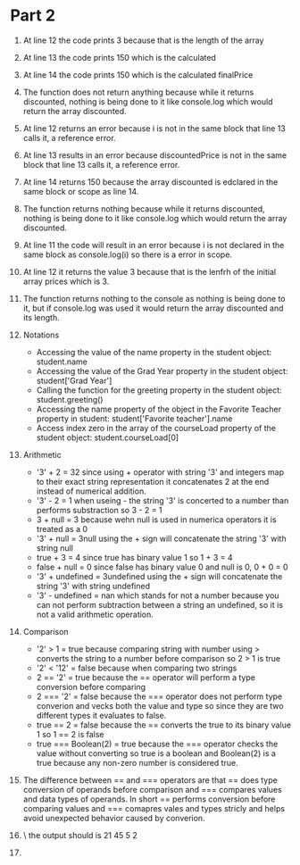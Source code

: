 # Part 2
1. At line 12 the code prints 3 because that is the length of the array
2. At line 13 the code prints 150 which is the calculated 
3. At line 14 the code prints 150 which is the calculated finalPrice
4. The function does not return anything because while it returns discounted, nothing is being done to it like console.log which would return the array discounted.
5. At line 12 returns an error because i is not in the same block that line 13 calls it, a reference error. 
6. At line 13 results in an error because discountedPrice is not in the same block that line 13 calls it, a reference error.
7. At line 14 returns 150 because the array discounted is edclared in the same block or scope as line 14.
8. The function returns nothing because while it returns discounted, nothing is being done to it like console.log which would return the array discounted.
9. At line 11 the code will result in an error because i is not declared in the same block as console.log(i) so there is a error in scope.
10. At line 12 it returns the value 3 because that is the lenfrh of the initial array prices which is 3.
11. The function returns nothing to the console as nothing is being done to it, but if console.log was used it would return the array discounted and its length.
12. Notations
    * Accessing the value of the name property in the student object: student.name
    * Accessing the value of the Grad Year property in the student object: student['Grad Year']
    * Calling the function for the greeting property in the student object: student.greeting()
    * Accessing the name property of the object in the Favorite Teacher property in student: student['Favorite teacher'].name
    * Access index zero in the array of the courseLoad property of the student object: student.courseLoad[0]

13. Arithmetic
    * '3' + 2 = 32 since using + operator with string '3' and integers map to their exact string representation it concatenates 2 at the end instead of numerical addition.
    * '3' - 2 = 1 when useing - the string '3' is concerted to a number than performs substraction so 3 - 2 = 1
    * 3 + null = 3 because wehn null is used in numerica operators it is treated as a 0
    * '3' + null = 3null using the + sign will concatenate the string '3' with string null
    * true + 3 = 4 since true has binary value 1 so 1 + 3 = 4
    * false + null = 0 since false has binary value 0 and null is 0, 0 + 0 = 0
    * '3' + undefined = 3undefined using the + sign will concatenate the string '3' with string undefined
    * '3' - undefined = nan which stands for not a number because you can not perform subtraction between a string an undefined, so it is not a valid arithmetic operation.

14. Comparison
    * '2' > 1 = true because comparing string with number using > converts the string to a number before comparison so 2 > 1 is true
    * '2' < '12' = false because when comparing two strings
    * 2 == '2' = true because the == operator will perform a type conversion before comparing 
    * 2 === '2' = false because the === operator does not perform type converion and vecks both the value and type so since they are two different types it evaluates to false.
    * true == 2 = false because the == converts the true to its binary value 1 so 1 == 2 is false
    * true === Boolean(2) = true because the === operator checks the value without converting so true is a boolean and Boolean(2) is a true because any non-zero number is considered true.
   
15. The difference between == and === operators are that == does type conversion of operands before comparison and === compares values and data types of operands. In short == performs conversion before comparing values and === comapres vales and types stricly and helps avoid unexpected behavior caused by converion.

16. []() \ the output should is 21 45 5 2

17. 
    
